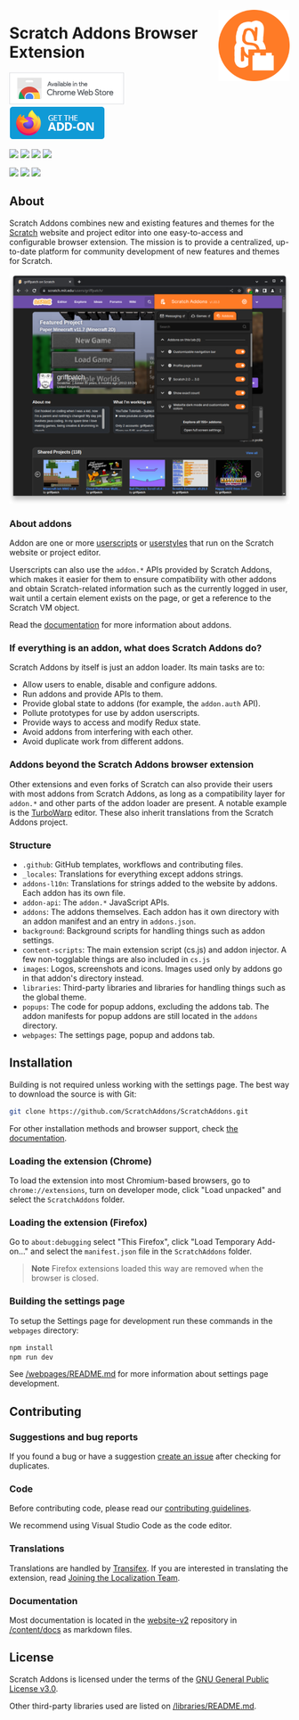 <img src="images/icon.svg" alt="Scratch Addons logo" align="right" width="128px"></img>
# Scratch Addons Browser Extension

[![Chrome Web Store](.github/readme-images/cws-badge.png)](https://chrome.google.com/webstore/detail/fbeffbjdlemaoicjdapfpikkikjoneco)
[![Firefox Add-ons](.github/readme-images/ff-addon-badge.png)](https://chrome.google.com/webstore/detail/fbeffbjdlemaoicjdapfpikkikjoneco)

[![](https://img.shields.io/chrome-web-store/v/fbeffbjdlemaoicjdapfpikkikjoneco?style=flat-square&logo=google-chrome&logoColor=white&label=Chrome&color=E23A2E)](https://chrome.google.com/webstore/detail/fbeffbjdlemaoicjdapfpikkikjoneco)
[![](https://img.shields.io/amo/v/scratch-messaging-extension?style=flat-square&logo=firefox-browser&logoColor=white&label=Firefox&color=FF7139)](https://addons.mozilla.org/firefox/addon/scratch-messaging-extension/)
[![](https://img.shields.io/badge/dynamic/json?style=flat-square&logo=microsoftedge&label=Edge&prefix=v&color=067FD8&query=%24.version&url=https%3A%2F%2Fmicrosoftedge.microsoft.com%2Faddons%2Fgetproductdetailsbycrxid%2Filiepgjnemckemgnledoipfiilhajdjj)](https://microsoftedge.microsoft.com/addons/detail/scratch-addons/iliepgjnemckemgnledoipfiilhajdjj)
[![](https://img.shields.io/github/v/release/ScratchAddons/ScratchAddons?style=flat-square&logo=github&logoColor=white&label=GitHub&color=181717)](https://github.com/ScratchAddons/ScratchAddons/releases)

[![](https://img.shields.io/github/license/ScratchAddons/ScratchAddons?style=flat-square)](https://github.com/ScratchAddons/ScratchAddons/blob/master/LICENSE)
[![](https://img.shields.io/badge/chat-on_discord-7289da.svg?style=flat-square)](https://discord.gg/R5NBqwMjNc)
[![](https://img.shields.io/badge/website-scratchaddons.com-ff7b26.svg?style=flat-square)](https://scratchaddons.com)

## About

Scratch Addons combines new and existing features and themes for the [Scratch](https://scratch.mit.edu) website and project editor into one easy-to-access and configurable browser extension. The mission is to provide a centralized, up-to-date platform for community development of new features and themes for Scratch.

<div align="center">

![Scratch Addons screenshot](.github/readme-images/screenshot.png)

</div>

### About addons

Addon are one or more [userscripts](https://scratchaddons.com/docs/develop/userscripts/) or [userstyles](https://scratchaddons.com/docs/develop/userstyles/) that run on the Scratch website or project editor.

Userscripts can also use the `addon.*` APIs provided by Scratch Addons, which makes it easier for them to ensure compatibility with other addons and obtain Scratch-related information such as the currently logged in user, wait until a certain element exists on the page, or get a reference to the Scratch VM object.

Read the [documentation](https://scratchaddons.com/docs/develop/getting-started/addon-basics/) for more information about addons.

### If everything is an addon, what does Scratch Addons do?

Scratch Addons by itself is just an addon loader. Its main tasks are to:

- Allow users to enable, disable and configure addons.
- Run addons and provide APIs to them.
- Provide global state to addons (for example, the `addon.auth` API).
- Pollute prototypes for use by addon userscripts.
- Provide ways to access and modify Redux state.
- Avoid addons from interfering with each other.
- Avoid duplicate work from different addons.

### Addons beyond the Scratch Addons browser extension

Other extensions and even forks of Scratch can also provide their users with most addons from Scratch Addons, as long as a compatibility layer for `addon.*` and other parts of the addon loader are present. A notable example is the [TurboWarp](https://github.com/TurboWarp/scratch-gui/tree/develop/src/addons) editor. These also inherit translations from the Scratch Addons project.

### Structure

- `.github`: GitHub templates, workflows and contributing files.
- `_locales`: Translations for everything except addons strings.
- `addons-l10n`: Translations for strings added to the website by addons. Each addon has its own file.
- `addon-api`: The `addon.*` JavaScript APIs.
- `addons`: The addons themselves. Each addon has it own directory with an addon manifest and an entry in `addons.json`.
- `background`: Background scripts for handling things such as addon settings.
- `content-scripts`: The main extension script (cs.js) and addon injector. A few non-togglable things are also included in `cs.js`
- `images`: Logos, screenshots and icons. Images used only by addons go in that addon's directory instead.
- `libraries`: Third-party libraries and libraries for handling things such as  the global theme.
- `popups`: The code for popup addons, excluding the addons tab. The addon manifests for popup addons are still located in the `addons` directory.
- `webpages`: The settings page, popup and addons tab.

## Installation

Building is not required unless working with the settings page. The best way to download the source is with Git:

```sh
git clone https://github.com/ScratchAddons/ScratchAddons.git
```

For other installation methods and browser support, check [the documentation](https//scratchaddons.com/docs/getting-started/installing).

### Loading the extension (Chrome)

To load the extension into most Chromium-based browsers, go to `chrome://extensions`, turn on developer mode, click "Load unpacked" and select the `ScratchAddons` folder.

### Loading the extension (Firefox)

Go to `about:debugging` select "This Firefox", click "Load Temporary Add-on..." and select the `manifest.json` file in the `ScratchAddons` folder.

> **Note**
> Firefox extensions loaded this way are removed when the browser is closed.

### Building the settings page

To setup the Settings page for development run these commands in the `webpages` directory:

```sh
npm install
npm run dev
```

See [/webpages/README.md](https://github.com/ScratchAddons/ScratchAddons/tree/master/webpagess#readme) for more information about settings page development.

## Contributing

### Suggestions and bug reports

If you found a bug or have a suggestion [create an issue](https://github.com/ScratchAddons/ScratchAddons/issues/new/choose) after checking for duplicates.

### Code

Before contributing code, please read our [contributing guidelines](https://github.com/ScratchAddons/ScratchAddons/blob/master/.github/CONTRIBUTING.md).

We recommend using Visual Studio Code as the code editor.

### Translations

Translations are handled by [Transifex](https://www.transifex.com/). If you are interested in translating the extension, read [Joining the Localization Team](https://scratchaddons.com/docs/localization/joining-the-localization-team/).

### Documentation

Most documentation is located in the [website-v2](https://github.com/ScratchAddons/website-v2) repository in [/content/docs](https://github.com/ScratchAddons/website-v2/tree/master/content/docs) as markdown files.

## License

Scratch Addons is licensed under the terms of the [GNU General Public License v3.0](https://github.com/ScratchAddons/ScratchAddons/blob/master/LICENSE).

Other third-party libraries used are listed on [/libraries/README.md](https://github.com/ScratchAddons/ScratchAddons/tree/master/libraries#readme).
